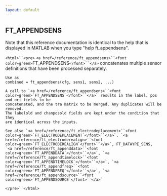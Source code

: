 ```yaml
---
layout: default
---
```


##  FT_APPENDSENS

Note that this reference documentation is identical to the help that is displayed in MATLAB when you type "help ft_appendsens".

`<html>``<pre>`
    `<a href=/reference/ft_appendsens>``<font color=green>`FT_APPENDSENS`</font>``</a>` concatenates multiple sensor definitions that have been processed
    separately.
 
    Use as
    combined = ft_appendsens(cfg, sens1, sens2, ...)
 
    A call to `<a href=/reference/ft_appendsens>``<font color=green>`FT_APPENDSENS`</font>``</a>` results in the label, pos and ori fields to be
    concatenated, and the tra matrix to be merged. Any duplicates will be removed.
    The labelold and chanposold fields are kept under the condition that they
    are identical across the inputs.
 
    See also `<a href=/reference/ft_electrodeplacement>``<font color=green>`FT_ELECTRODEPLACEMENT`</font>``</a>`, `<a href=/reference/ft_electroderealign>``<font color=green>`FT_ELECTRODEREALIGN`</font>``</a>`, FT_DATAYPE_SENS,
    `<a href=/reference/ft_appenddata>``<font color=green>`FT_APPENDDATA`</font>``</a>`, `<a href=/reference/ft_appendtimelock>``<font color=green>`FT_APPENDTIMELOCK`</font>``</a>`, `<a href=/reference/ft_appendfreq>``<font color=green>`FT_APPENDFREQ`</font>``</a>`, `<a href=/reference/ft_appendsource>``<font color=green>`FT_APPENDSOURCE`</font>``</a>`
`</pre>``</html>`

